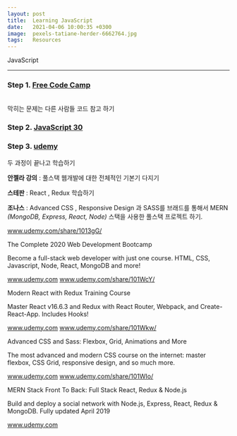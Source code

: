 ```yaml
---
layout: post
title:  Learning JavaScript 
date:   2021-04-06 10:00:35 +0300
image:  pexels-tatiane-herder-6662764.jpg
tags:   Resources
---
```


 
 

JavaScript 
***
### Step 1. [Free Code Camp](https://www.freecodecamp.org/)
<br>
막히는 문제는 다른 사람들 코드 참고 하기
<br>

### Step 2. [JavaScript 30](https://www.javascript30.com/)

### Step 3. [udemy](https://www.udemy.com/?utm_source=adwords-brand&utm_medium=udemyads&utm_campaign=Brand-Udemy_la.EN_cc.ROW&utm_term=_._ag_80315195513_._ad_450687451854_._de_c_._dm__._pl__._ti_kwd-310556426868_._li_1009877_._pd__._&utm_term=_._pd__._kw_udemy_._&matchtype=e&gclid=CjwKCAjwjbCDBhAwEiwAiudBy_R-m5InY7q5Zcab8MC1ItFndQVkaa5z9mqXoo8xJSUgVM2xmo5fCBoCG_0QAvD_BwE) 
 
두 과정이 끝나고 학습하기


**안젤라 강의** : 풀스택 웹개발에 대한 전체적인 기본기 다지기 

**스테판** : React , Redux 학습하기

**조나스** : Advanced CSS , Responsive Design 과 SASS를  브래드를 통해서 MERN *(MongoDB, Express, React, Node)* 스택을 사용한 풀스택 프로젝트 하기.


www.udemy.com/share/1013gG/

 
The Complete 2020 Web Development Bootcamp

Become a full-stack web developer with just one course. HTML, CSS, Javascript, Node, React, MongoDB and more!

www.udemy.com
www.udemy.com/share/101WcY/

 
Modern React with Redux Training Course

Master React v16.6.3 and Redux with React Router, Webpack, and Create-React-App. Includes Hooks!

www.udemy.com
www.udemy.com/share/101Wkw/

 
Advanced CSS and Sass: Flexbox, Grid, Animations and More

The most advanced and modern CSS course on the internet: master flexbox, CSS Grid, responsive design, and so much more.

www.udemy.com
www.udemy.com/share/101WIo/

 
MERN Stack Front To Back: Full Stack React, Redux & Node.js

Build and deploy a social network with Node.js, Express, React, Redux & MongoDB. Fully updated April 2019

www.udemy.com
 

 


 

 


 

